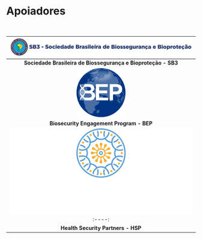 
# **Apoiadores**
<br>

|![w:330 left](img/logo1.png)|
|:----------------------:|
| **Sociedade Brasileira de Biossegurança e Bioproteção - SB3** | 
|![](img/logo3.png)| 
|**Biosecurity Engagement Program - BEP**|
|![w:20 left](img/logo2.png)| 
|:----:|
|**Health Security Partners - HSP**|

